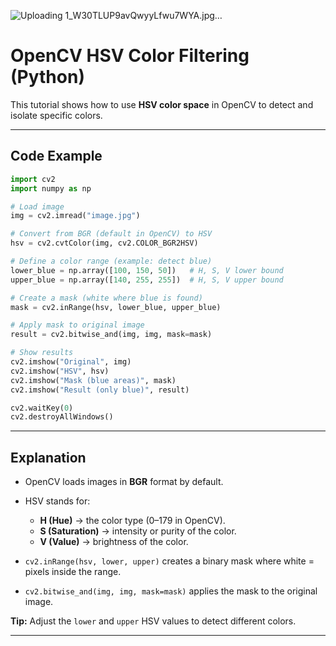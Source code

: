 ![Uploading 1_W30TLUP9avQwyyLfwu7WYA.jpg…]()



# OpenCV HSV Color Filtering (Python)

This tutorial shows how to use **HSV color space** in OpenCV to detect and isolate specific colors.

---

## Code Example

```python
import cv2
import numpy as np

# Load image
img = cv2.imread("image.jpg")

# Convert from BGR (default in OpenCV) to HSV
hsv = cv2.cvtColor(img, cv2.COLOR_BGR2HSV)

# Define a color range (example: detect blue)
lower_blue = np.array([100, 150, 50])   # H, S, V lower bound
upper_blue = np.array([140, 255, 255])  # H, S, V upper bound

# Create a mask (white where blue is found)
mask = cv2.inRange(hsv, lower_blue, upper_blue)

# Apply mask to original image
result = cv2.bitwise_and(img, img, mask=mask)

# Show results
cv2.imshow("Original", img)
cv2.imshow("HSV", hsv)
cv2.imshow("Mask (blue areas)", mask)
cv2.imshow("Result (only blue)", result)

cv2.waitKey(0)
cv2.destroyAllWindows()
```

---

## Explanation

- OpenCV loads images in **BGR** format by default.  
- HSV stands for:
  - **H (Hue)** → the color type (0–179 in OpenCV).  
  - **S (Saturation)** → intensity or purity of the color.  
  - **V (Value)** → brightness of the color.  

- `cv2.inRange(hsv, lower, upper)` creates a binary mask where white = pixels inside the range.  
- `cv2.bitwise_and(img, img, mask=mask)` applies the mask to the original image.

**Tip:** Adjust the `lower` and `upper` HSV values to detect different colors.

---

